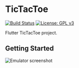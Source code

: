 # TicTacToe

[![Build Status](https://travis-ci.com/dpronin/TicTacToe.svg?branch=master)](https://travis-ci.com/dpronin/TicTacToe)
[![License: GPL v3](https://img.shields.io/badge/License-GPLv3-blue.svg)](https://www.gnu.org/licenses/gpl-3.0)

Flutter TicTacToe project.

## Getting Started

![Emulator screenshot](https://gfycat.com/minorfeistygallinule.gif)
